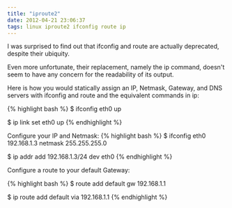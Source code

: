 ```yaml
---
title: "iproute2"
date: 2012-04-21 23:06:37
tags: linux iproute2 ifconfig route ip
---
```


<p>
I was surprised to find out that ifconfig and route are actually deprecated, despite their ubiquity.
</p>

<p>
Even more unfortunate, their replacement, namely the ip command, doesn't seem to have any concern for the readability of its output.
</p>

<p>
Here is how you would statically assign an IP, Netmask, Gateway, and DNS servers with ifconfig and route and the equivalent commands in ip:

{% highlight bash %}
$ ifconfig eth0 up

$ ip link set eth0 up
{% endhighlight %}
</p>

<p>
Configure your IP and Netmask:
{% highlight bash %}
$ ifconfig eth0 192.168.1.3 netmask 255.255.255.0

$ ip addr add 192.168.1.3/24 dev eth0
{% endhighlight %}
</p>

<p>
Configure a route to your default Gateway:

{% highlight bash %}
$ route add default gw 192.168.1.1

$ ip route add default via 192.168.1.1
{% endhighlight %}
</p>

